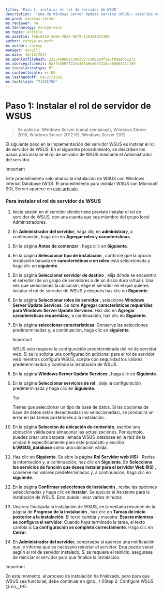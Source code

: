```yaml
---
title: 'Paso 1: instalar el rol de servidor de WSUS'
description: 'Tema de Windows Server Update Service (WSUS): describe cómo instalar el rol de servidor mediante Administrador del servidor'
ms.prod: windows-server
ms.reviewer: na
ms.technology: manage-wsus
ms.topic: article
ms.assetid: fabc8619-350e-403b-96f8-116424931300
author: coreyp-at-msft
ms.author: coreyp
manager: dongill
ms.date: 10/16/2017
ms.openlocfilehash: 22554a9669c30cc827c509824f187fbaaedb1272
ms.sourcegitcommit: 6aff3d88ff22ea141a6ea6572a5ad8dd6321f199
ms.translationtype: MT
ms.contentlocale: es-ES
ms.lasthandoff: 09/27/2019
ms.locfileid: "71361700"
---
```

# <a name="step-1-install-the-wsus-server-role"></a>Paso 1: Instalar el rol de servidor de WSUS

>Se aplica a: Windows Server (canal semianual), Windows Server 2016, Windows Server 2012 R2, Windows Server 2012

El siguiente paso en la implementación del servidor WSUS es instalar el rol de servidor de WSUS. En el siguiente procedimiento, se describen los pasos para instalar el rol de servidor de WSUS mediante el Administrador del servidor.

> [!IMPORTANT]
> Este procedimiento solo abarca la instalación de WSUS con Windows Internal Database (WID). El procedimiento para instalar WSUS con Microsoft SQL Server aparece en [este artículo](https://social.technet.microsoft.com/wiki/contents/articles/10020.installing-wsus-server-role-on-windows-server-2012-with-microsoft-sql-database.aspx).

### <a name="to-install-the-wsus-server-role"></a>Para instalar el rol de servidor de WSUS

1.  Inicie sesión en el servidor donde tiene previsto instalar el rol de servidor de WSUS, con una cuenta que sea miembro del grupo local Administradores.

2.  En **Administrador del servidor**, haga clic en **administrar**y, a continuación, haga clic en **Agregar roles y características**.

3.  En la página **Antes de comenzar** , haga clic en **Siguiente**.

4.  En la página **Seleccionar tipo de instalación** , confirme que la opción instalación basada en **características o en roles** está seleccionada y haga clic en **siguiente**.

5.  En la página **Seleccionar servidor de destino** , elija dónde se encuentra el servidor (de un grupo de servidores o de un disco duro virtual). Una vez que selecciones la ubicación, elige el servidor en el que quieres instalar el rol de servidor de WSUS y después haz clic en **Siguiente**.

6.  En la página **Seleccionar roles de servidor** , seleccione **Windows Server Update Services**.  Se abre **Agregar características requeridas para Windows Server Update Services**. Haz clic en **Agregar características requeridas**y, a continuación, haz clic en **Siguiente**.

7.  En la página **seleccionar características**. Conserve las selecciones predeterminadas y, a continuación, haga clic en **siguiente**.

    > [!IMPORTANT]
    > WSUS solo requiere la configuración predeterminada del rol de servidor web. Si se le solicita una configuración adicional para el rol de servidor web mientras configura WSUS, acepte con seguridad los valores predeterminados y continúe la instalación de WSUS.

8.  En la página **Windows Server Update Services** , haga clic en **Siguiente**.

9. En la página **Seleccionar servicios de rol** , deje la configuración predeterminada y haga clic en **Siguiente**.

    > [!TIP]
    > Tienes que seleccionar un tipo de base de datos. Si las opciones de base de datos están desactivadas (no seleccionadas), se producirá un error en las tareas posteriores a la instalación.

10. En la página **Selección de ubicación de contenido**, escribe una ubicación válida para almacenar las actualizaciones. Por ejemplo, puedes crear una carpeta llamada WSUS_database en la raíz de la unidad K específicamente para este propósito y escribir **k:\WSUS_database** como una ubicación válida.

11. Haz clic en **Siguiente**. Se abre la página **Rol Servidor web (IIS)** . Revisa la información y, a continuación, haz clic en **Siguiente**. En **Seleccione los servicios de función que desea instalar para el servidor Web (IIS)** , conserve los valores predeterminados y, a continuación, haga clic en **siguiente**.

12. En la página **Confirmar selecciones de instalación** , revise las opciones seleccionadas y haga clic en **Instalar**. Se ejecuta el Asistente para la instalación de WSUS. Esto puede llevar varios minutos.

13. Una vez finalizada la instalación de WSUS, en la ventana resumen de la página de **Progreso de la instalación** , haz clic en **Tareas de inicio posterior a la instalación**. El texto cambia y muestra: **Espera mientras se configura el servidor**. Cuando haya terminado la tarea, el texto cambia a: **La configuración se completó correctamente**. Haga clic en **Cerrar**.

14. En **Administrador del servidor**, compruebe si aparece una notificación que le informa que es necesario reiniciar el servidor. Esta puede variar según el rol de servidor instalado. Si se requiere el reinicio, asegúrese de reiniciar el servidor para que finalice la instalación.

> [!IMPORTANT]
> En este momento, el proceso de instalación ha finalizado, pero para que WSUS sea funcional, debe continuar en @no__t 0Step 2: Configure WSUS @ no__t-0.

